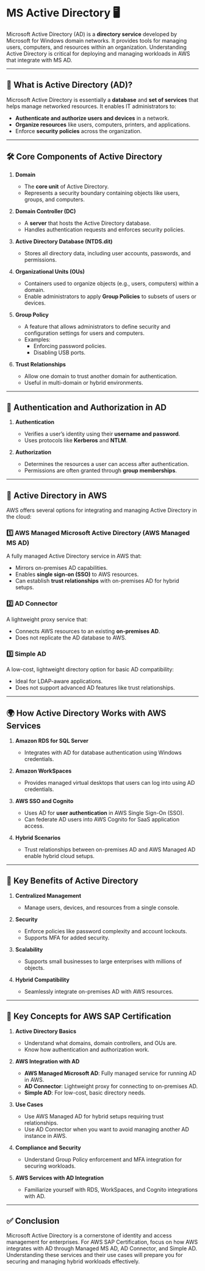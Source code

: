 # MS Active Directory 🖥️

Microsoft Active Directory (AD) is a **directory service** developed by Microsoft for Windows domain networks. It provides tools for managing users, computers, and resources within an organization. Understanding Active Directory is critical for deploying and managing workloads in AWS that integrate with MS AD.

---

## 🌟 **What is Active Directory (AD)?**

Microsoft Active Directory is essentially a **database** and **set of services** that helps manage networked resources. It enables IT administrators to:

- **Authenticate and authorize users and devices** in a network.
- **Organize resources** like users, computers, printers, and applications.
- Enforce **security policies** across the organization.

---

## 🛠️ **Core Components of Active Directory**

1. **Domain**

   - The **core unit** of Active Directory.
   - Represents a security boundary containing objects like users, groups, and computers.

2. **Domain Controller (DC)**

   - A **server** that hosts the Active Directory database.
   - Handles authentication requests and enforces security policies.

3. **Active Directory Database (NTDS.dit)**

   - Stores all directory data, including user accounts, passwords, and permissions.

4. **Organizational Units (OUs)**

   - Containers used to organize objects (e.g., users, computers) within a domain.
   - Enable administrators to apply **Group Policies** to subsets of users or devices.

5. **Group Policy**

   - A feature that allows administrators to define security and configuration settings for users and computers.
   - Examples:
     - Enforcing password policies.
     - Disabling USB ports.

6. **Trust Relationships**
   - Allow one domain to trust another domain for authentication.
   - Useful in multi-domain or hybrid environments.

---

## 🔑 **Authentication and Authorization in AD**

1. **Authentication**

   - Verifies a user’s identity using their **username and password**.
   - Uses protocols like **Kerberos** and **NTLM**.

2. **Authorization**
   - Determines the resources a user can access after authentication.
   - Permissions are often granted through **group memberships**.

---

## 🏢 **Active Directory in AWS**

AWS offers several options for integrating and managing Active Directory in the cloud:

### 1️⃣ **AWS Managed Microsoft Active Directory (AWS Managed MS AD)**

A fully managed Active Directory service in AWS that:

- Mirrors on-premises AD capabilities.
- Enables **single sign-on (SSO)** to AWS resources.
- Can establish **trust relationships** with on-premises AD for hybrid setups.

### 2️⃣ **AD Connector**

A lightweight proxy service that:

- Connects AWS resources to an existing **on-premises AD**.
- Does not replicate the AD database to AWS.

### 3️⃣ **Simple AD**

A low-cost, lightweight directory option for basic AD compatibility:

- Ideal for LDAP-aware applications.
- Does not support advanced AD features like trust relationships.

---

## 🌍 **How Active Directory Works with AWS Services**

1. **Amazon RDS for SQL Server**

   - Integrates with AD for database authentication using Windows credentials.

2. **Amazon WorkSpaces**

   - Provides managed virtual desktops that users can log into using AD credentials.

3. **AWS SSO and Cognito**

   - Uses AD for **user authentication** in AWS Single Sign-On (SSO).
   - Can federate AD users into AWS Cognito for SaaS application access.

4. **Hybrid Scenarios**
   - Trust relationships between on-premises AD and AWS Managed AD enable hybrid cloud setups.

---

## 🤔 **Key Benefits of Active Directory**

1. **Centralized Management**

   - Manage users, devices, and resources from a single console.

2. **Security**

   - Enforce policies like password complexity and account lockouts.
   - Supports MFA for added security.

3. **Scalability**

   - Supports small businesses to large enterprises with millions of objects.

4. **Hybrid Compatibility**
   - Seamlessly integrate on-premises AD with AWS resources.

---

## 🚀 **Key Concepts for AWS SAP Certification**

1. **Active Directory Basics**

   - Understand what domains, domain controllers, and OUs are.
   - Know how authentication and authorization work.

2. **AWS Integration with AD**

   - **AWS Managed Microsoft AD**: Fully managed service for running AD in AWS.
   - **AD Connector**: Lightweight proxy for connecting to on-premises AD.
   - **Simple AD**: For low-cost, basic directory needs.

3. **Use Cases**

   - Use AWS Managed AD for hybrid setups requiring trust relationships.
   - Use AD Connector when you want to avoid managing another AD instance in AWS.

4. **Compliance and Security**

   - Understand Group Policy enforcement and MFA integration for securing workloads.

5. **AWS Services with AD Integration**
   - Familiarize yourself with RDS, WorkSpaces, and Cognito integrations with AD.

---

## ✅ **Conclusion**

Microsoft Active Directory is a cornerstone of identity and access management for enterprises. For AWS SAP Certification, focus on how AWS integrates with AD through Managed MS AD, AD Connector, and Simple AD. Understanding these services and their use cases will prepare you for securing and managing hybrid workloads effectively.
